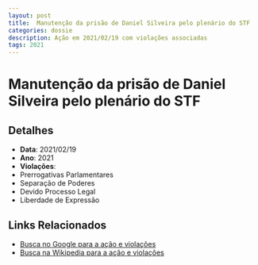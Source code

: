 ```yaml
---
layout: post
title:  Manutenção da prisão de Daniel Silveira pelo plenário do STF
categories: dossie
description: Ação em 2021/02/19 com violações associadas
tags: 2021
---
```


# Manutenção da prisão de Daniel Silveira pelo plenário do STF

## Detalhes
- **Data**: 2021/02/19
- **Ano**: 2021
- **Violações**:
- Prerrogativas Parlamentares
- Separação de Poderes
- Devido Processo Legal
- Liberdade de Expressão

## Links Relacionados
- [Busca no Google para a ação e violações](https://www.google.com/search?q=%22Alexandre%20de%20Moraes%22%20Manuten%C3%A7%C3%A3o%20da%20pris%C3%A3o%20de%20Daniel%20Silveira%20pelo%20plen%C3%A1rio%20do%20STF%20Prerrogativas%20Parlamentares%20Separa%C3%A7%C3%A3o%20de%20Poderes%20Devido%20Processo%20Legal%20Liberdade%20de%20Express%C3%A3o%202021)
- [Busca na Wikipedia para a ação e violações](https://en.wikipedia.org/w/index.php?search=%22Alexandre%20de%20Moraes%22%20Manuten%C3%A7%C3%A3o%20da%20pris%C3%A3o%20de%20Daniel%20Silveira%20pelo%20plen%C3%A1rio%20do%20STF%20Prerrogativas%20Parlamentares%20Separa%C3%A7%C3%A3o%20de%20Poderes%20Devido%20Processo%20Legal%20Liberdade%20de%20Express%C3%A3o%202021)
